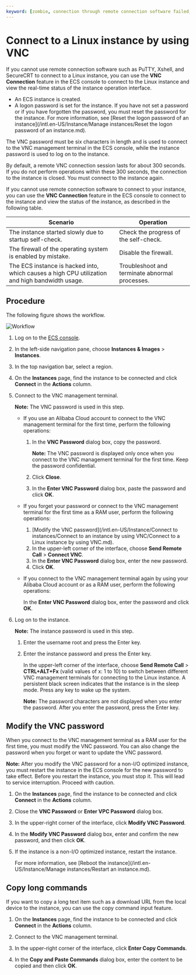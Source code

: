 ```yaml
---
keyword: [zombie, connection through remote connection software failed, VNC, remote connection password]
---
```


# Connect to a Linux instance by using VNC

If you cannot use remote connection software such as PuTTY, Xshell, and SecureCRT to connect to a Linux instance, you can use the **VNC Connection** feature in the ECS console to connect to the Linux instance and view the real-time status of the instance operation interface.

-   An ECS instance is created.
-   A logon password is set for the instance. If you have not set a password or if you have forgotten the password, you must reset the password for the instance. For more information, see [Reset the logon password of an instance](/intl.en-US/Instance/Manage instances/Reset the logon password of an instance.md).

The VNC password must be six characters in length and is used to connect to the VNC management terminal in the ECS console, while the instance password is used to log on to the instance.

By default, a remote VNC connection session lasts for about 300 seconds. If you do not perform operations within these 300 seconds, the connection to the instance is closed. You must connect to the instance again.

If you cannot use remote connection software to connect to your instance, you can use the **VNC Connection** feature in the ECS console to connect to the instance and view the status of the instance, as described in the following table.

|Scenario|Operation|
|--------|---------|
|The instance started slowly due to startup self-check.|Check the progress of the self-check.|
|The firewall of the operating system is enabled by mistake.|Disable the firewall.|
|The ECS instance is hacked into, which causes a high CPU utilization and high bandwidth usage.|Troubleshoot and terminate abnormal processes.|

## Procedure

The following figure shows the workflow.

![Workflow](https://static-aliyun-doc.oss-accelerate.aliyuncs.com/assets/img/en-US/6803909951/p5162.png)

1.  Log on to the [ECS console](https://ecs.console.aliyun.com).

2.  In the left-side navigation pane, choose **Instances & Images** \> **Instances**.

3.  In the top navigation bar, select a region.

4.  On the **Instances** page, find the instance to be connected and click **Connect** in the **Actions** column.

5.  Connect to the VNC management terminal.

    **Note:** The VNC password is used in this step.

    -   If you use an Alibaba Cloud account to connect to the VNC management terminal for the first time, perform the following operations:
        1.  In the **VNC Password** dialog box, copy the password.

            **Note:** The VNC password is displayed only once when you connect to the VNC management terminal for the first time. Keep the password confidential.

        2.  Click **Close**.
        3.  In the **Enter VNC Password** dialog box, paste the password and click **OK**.
    -   If you forget your password or connect to the VNC management terminal for the first time as a RAM user, perform the following operations:
        1.  [Modify the VNC password](/intl.en-US/Instance/Connect to instances/Connect to an instance by using VNC/Connect to a Linux instance by using VNC.md).
        2.  In the upper-left corner of the interface, choose **Send Remote Call** \> **Connect VNC**.
        3.  In the **Enter VNC Password** dialog box, enter the new password.
        4.  Click **OK**.
    -   If you connect to the VNC management terminal again by using your Alibaba Cloud account or as a RAM user, perform the following operations:

        In the **Enter VNC Password** dialog box, enter the password and click **OK**.

6.  Log on to the instance.

    **Note:** The instance password is used in this step.

    1.  Enter the username root and press the Enter key.

    2.  Enter the instance password and press the Enter key.

        In the upper-left corner of the interface, choose **Send Remote Call** \> **CTRL+ALT+Fx** \(valid values of x: 1 to 10\) to switch between different VNC management terminals for connecting to the Linux instance. A persistent black screen indicates that the instance is in the sleep mode. Press any key to wake up the system.

        **Note:** The password characters are not displayed when you enter the password. After you enter the password, press the Enter key.


## Modify the VNC password

When you connect to the VNC management terminal as a RAM user for the first time, you must modify the VNC password. You can also change the password when you forget or want to update the VNC password.

**Note:** After you modify the VNC password for a non-I/O optimized instance, you must restart the instance in the ECS console for the new password to take effect. Before you restart the instance, you must stop it. This will lead to service interruption. Proceed with caution.

1.  On the **Instances** page, find the instance to be connected and click **Connect** in the **Actions** column.

2.  Close the **VNC Password** or **Enter VPC Password** dialog box.

3.  In the upper-right corner of the interface, click **Modify VNC Password**.

4.  In the **Modify VNC Password** dialog box, enter and confirm the new password, and then click **OK**.

5.  If the instance is a non-I/O optimized instance, restart the instance.

    For more information, see [Reboot the instance](/intl.en-US/Instance/Manage instances/Restart an instance.md).


## Copy long commands

If you want to copy a long text item such as a download URL from the local device to the instance, you can use the copy command input feature.

1.  On the **Instances** page, find the instance to be connected and click **Connect** in the **Actions** column.

2.  Connect to the VNC management terminal.

3.  In the upper-right corner of the interface, click **Enter Copy Commands**.

4.  In the **Copy and Paste Commands** dialog box, enter the content to be copied and then click **OK**.


